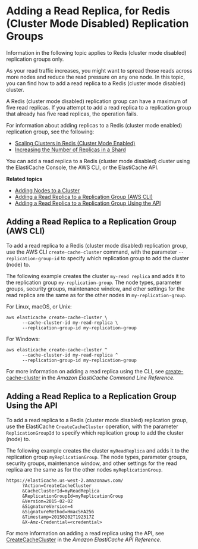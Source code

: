 # Adding a Read Replica, for Redis \(Cluster Mode Disabled\) Replication Groups<a name="Replication.AddReadReplica"></a>

Information in the following topic applies to Redis \(cluster mode disabled\) replication groups only\.

As your read traffic increases, you might want to spread those reads across more nodes and reduce the read pressure on any one node\. In this topic, you can find how to add a read replica to a Redis \(cluster mode disabled\) cluster\. 

A Redis \(cluster mode disabled\) replication group can have a maximum of five read replicas\. If you attempt to add a read replica to a replication group that already has five read replicas, the operation fails\.

For information about adding replicas to a Redis \(cluster mode enabled\) replication group, see the following:
+ [Scaling Clusters in Redis \(Cluster Mode Enabled\)](scaling-redis-cluster-mode-enabled.md)
+ [Increasing the Number of Replicas in a Shard](increase-replica-count.md)

You can add a read replica to a Redis \(cluster mode disabled\) cluster using the ElastiCache Console, the AWS CLI, or the ElastiCache API\.

**Related topics**
+ [Adding Nodes to a Cluster](Clusters.AddNode.md)
+ [Adding a Read Replica to a Replication Group \(AWS CLI\)](#Replication.AddReadReplica.CLI)
+ [Adding a Read Replica to a Replication Group Using the API ](#Replication.AddReadReplica.API)

## Adding a Read Replica to a Replication Group \(AWS CLI\)<a name="Replication.AddReadReplica.CLI"></a>

To add a read replica to a Redis \(cluster mode disabled\) replication group, use the AWS CLI `create-cache-cluster` command, with the parameter `--replication-group-id` to specify which replication group to add the cluster \(node\) to\.

The following example creates the cluster `my-read replica` and adds it to the replication group `my-replication-group`\. The node types, parameter groups, security groups, maintenance window, and other settings for the read replica are the same as for the other nodes in `my-replication-group`\. 

For Linux, macOS, or Unix:

```
aws elasticache create-cache-cluster \
      --cache-cluster-id my-read-replica \
      --replication-group-id my-replication-group
```

For Windows:

```
aws elasticache create-cache-cluster ^
      --cache-cluster-id my-read-replica ^
      --replication-group-id my-replication-group
```

For more information on adding a read replica using the CLI, see [create\-cache\-cluster](https://docs.aws.amazon.com/cli/latest/reference/elasticache/create-cache-cluster.html) in the *Amazon ElastiCache Command Line Reference\.*

## Adding a Read Replica to a Replication Group Using the API<a name="Replication.AddReadReplica.API"></a>

To add a read replica to a Redis \(cluster mode disabled\) replication group, use the ElastiCache `CreateCacheCluster` operation, with the parameter `ReplicationGroupId` to specify which replication group to add the cluster \(node\) to\.

The following example creates the cluster `myReadReplica` and adds it to the replication group `myReplicationGroup`\. The node types, parameter groups, security groups, maintenance window, and other settings for the read replica are the same as for the other nodes `myReplicationGroup`\.

```
https://elasticache.us-west-2.amazonaws.com/
      ?Action=CreateCacheCluster
      &CacheClusterId=myReadReplica
      &ReplicationGroupId=myReplicationGroup
      &Version=2015-02-02
      &SignatureVersion=4
      &SignatureMethod=HmacSHA256
      &Timestamp=20150202T192317Z
      &X-Amz-Credential=<credential>
```

For more information on adding a read replica using the API, see [CreateCacheCluster](https://docs.aws.amazon.com/AmazonElastiCache/latest/APIReference/API_CreateCacheCluster.html) in the *Amazon ElastiCache API Reference\.*